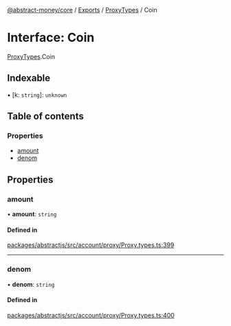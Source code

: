 [@abstract-money/core](../README.md) / [Exports](../modules.md) / [ProxyTypes](../modules/ProxyTypes.md) / Coin

# Interface: Coin

[ProxyTypes](../modules/ProxyTypes.md).Coin

## Indexable

▪ [k: `string`]: `unknown`

## Table of contents

### Properties

- [amount](ProxyTypes.Coin.md#amount)
- [denom](ProxyTypes.Coin.md#denom)

## Properties

### amount

• **amount**: `string`

#### Defined in

[packages/abstractjs/src/account/proxy/Proxy.types.ts:399](https://github.com/AbstractSDK/frontend/blob/07410073/packages/abstractjs/src/account/proxy/Proxy.types.ts#L399)

___

### denom

• **denom**: `string`

#### Defined in

[packages/abstractjs/src/account/proxy/Proxy.types.ts:400](https://github.com/AbstractSDK/frontend/blob/07410073/packages/abstractjs/src/account/proxy/Proxy.types.ts#L400)
